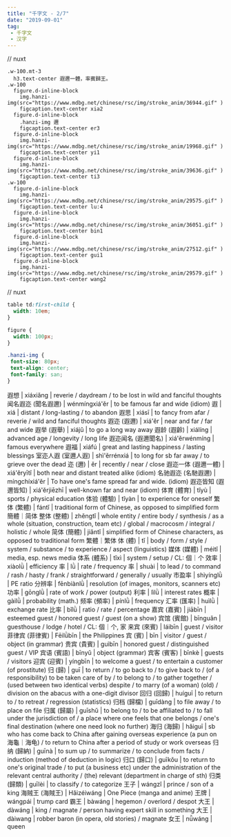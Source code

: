```yaml
---
title: "千字文 - 2/7"
date: "2019-09-01"
tag: 
 - 千字文
 - 汉字
---
```

// nuxt
```pug
.w-100.mt-3
  h3.text-center 遐邇一體，率賓歸王。
.w-100
  figure.d-inline-block
    img.hanzi-img(src="https://www.mdbg.net/chinese/rsc/img/stroke_anim/36944.gif" )
    figcaption.text-center xia2
  figure.d-inline-block
    .hanzi-img 邇
    figcaption.text-center er3
  figure.d-inline-block
    img.hanzi-img(src="https://www.mdbg.net/chinese/rsc/img/stroke_anim/19968.gif" )
    figcaption.text-center yi1
  figure.d-inline-block
    img.hanzi-img(src="https://www.mdbg.net/chinese/rsc/img/stroke_anim/39636.gif" )
    figcaption.text-center ti3
.w-100
  figure.d-inline-block
    img.hanzi-img(src="https://www.mdbg.net/chinese/rsc/img/stroke_anim/29575.gif" )
    figcaption.text-center lu:4
  figure.d-inline-block
    img.hanzi-img(src="https://www.mdbg.net/chinese/rsc/img/stroke_anim/36051.gif" )
    figcaption.text-center bin1
  figure.d-inline-block
    img.hanzi-img(src="https://www.mdbg.net/chinese/rsc/img/stroke_anim/27512.gif" )
    figcaption.text-center gui1
  figure.d-inline-block
    img.hanzi-img(src="https://www.mdbg.net/chinese/rsc/img/stroke_anim/29579.gif" )
    figcaption.text-center wang2
```
<!-- excerpt_separator -->
// nuxt
```css
table td:first-child {
  width: 10em;
}

figure {
  width: 100px;
}

.hanzi-img {
 font-size: 80px;
 text-align: center;
 font-family: san;
}
```

遐想 | xiáxiǎng | reverie / daydream / to be lost in wild and fanciful thoughts
闻名遐迩 (聞名遐邇) | wénmíngxiá'ěr | to be famous far and wide (idiom)
遐 | xiá | distant / long-lasting / to abandon
遐思 | xiásī | to fancy from afar / reverie / wild and fanciful thoughts
遐迩 (遐邇) | xiá'ěr | near and far / far and wide
遐举 (遐舉) | xiájǔ | to go a long way away
遐龄 (遐齡) | xiálíng | advanced age / longevity / long life
遐迩闻名 (遐邇聞名) | xiá'ěrwénmíng | famous everywhere
遐福 | xiáfú | great and lasting happiness / lasting blessings
室迩人遐 (室邇人遐) | shì'ěrrénxiá | to long for sb far away / to grieve over the dead
迩 (邇) | ěr | recently / near / close
遐迩一体 (遐邇一體) | xiá'ěryītǐ | both near and distant treated alike (idiom)
名驰遐迩 (名馳遐邇) | míngchíxiá'ěr | To have one's fame spread far and wide. (idiom)
遐迩皆知 (遐邇皆知) | xiá'ěrjiēzhī | well-known far and near (idiom)
体育 (體育) | tǐyù | sports / physical education
体验 (體驗) | tǐyàn | to experience for oneself
繁体 (繁體) | fántǐ | traditional form of Chinese, as opposed to simplified form 簡體｜简体
整体 (整體) | zhěngtǐ | whole entity / entire body / synthesis / as a whole (situation, construction, team etc) / global / macrocosm / integral / holistic / whole
简体 (簡體) | jiǎntǐ | simplified form of Chinese characters, as opposed to traditional form 繁體｜繁体
体 (體) | tǐ | body / form / style / system / substance / to experience / aspect (linguistics)
媒体 (媒體) | méitǐ | media, esp. news media
体系 (體系) | tǐxì | system / setup / CL: 個｜个
效率 | xiàolǜ | efficiency
率 | lǜ | rate / frequency
率 | shuài | to lead / to command / rash / hasty / frank / straightforward / generally / usually
市盈率 | shìyínglǜ | PE ratio
分辨率 | fēnbiànlǜ | resolution (of images, monitors, scanners etc)
功率 | gōnglǜ | rate of work / power (output)
利率 | lìlǜ | interest rates
概率 | gàilǜ | probability (math.)
频率 (頻率) | pínlǜ | frequency
汇率 (匯率) | huìlǜ | exchange rate
比率 | bǐlǜ | ratio / rate / percentage
嘉宾 (嘉賓) | jiābīn | esteemed guest / honored guest / guest (on a show)
宾馆 (賓館) | bīnguǎn | guesthouse / lodge / hotel / CL: 個｜个, 家
来宾 (來賓) | láibīn | guest / visitor
菲律宾 (菲律賓) | Fēilǜbīn | the Philippines
宾 (賓) | bīn | visitor / guest / object (in grammar)
贵宾 (貴賓) | guìbīn | honored guest / distinguished guest / VIP
宾语 (賓語) | bīnyǔ | object (grammar)
宾客 (賓客) | bīnkè | guests / visitors
迎宾 (迎賓) | yíngbīn | to welcome a guest / to entertain a customer (of prostitute)
归 (歸) | guī | to return / to go back to / to give back to / (of a responsibility) to be taken care of by / to belong to / to gather together / (used between two identical verbs) despite / to marry (of a woman) (old) / division on the abacus with a one-digit divisor
回归 (回歸) | huíguī | to return to / to retreat / regression (statistics)
归档 (歸檔) | guīdàng | to file away / to place on file
归属 (歸屬) | guīshǔ | to belong to / to be affiliated to / to fall under the jurisdiction of / a place where one feels that one belongs / one's final destination (where one need look no further)
海归 (海歸) | hǎiguī | sb who has come back to China after gaining overseas experience (a pun on 海龜｜海龟) / to return to China after a period of study or work overseas
归纳 (歸納) | guīnà | to sum up / to summarize / to conclude from facts / induction (method of deduction in logic)
归口 (歸口) | guīkǒu | to return to one's original trade / to put (a business etc) under the administration of the relevant central authority / (the) relevant (department in charge of sth)
归类 (歸類) | guīlèi | to classify / to categorize
王子 | wángzǐ | prince / son of a king
海贼王 (海賊王) | Hǎizéiwáng | One Piece (manga and anime)
王牌 | wángpái | trump card
霸王 | bàwáng | hegemon / overlord / despot
大王 | dàwáng | king / magnate / person having expert skill in something
大王 | dàiwang | robber baron (in opera, old stories) / magnate
女王 | nǚwáng | queen
